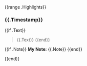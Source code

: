 
{{range .Highlights}}
### {{.Timestamp}}

{{if .Text}}
> {{.Text}}
{{end}}

{{if .Note}}
**My Note:** {{.Note}}
{{end}}

{{end}}

